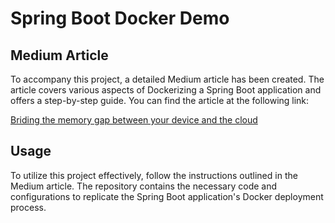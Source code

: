 # Spring Boot Docker Demo

## Medium Article

To accompany this project, a detailed Medium article has been created. The article covers various aspects of Dockerizing a Spring Boot application and offers a step-by-step guide. You can find the article at the following link:

[Briding the memory gap between your device and the cloud](https://medium.com/@wout.raymaekers/740781900fbf)

## Usage

To utilize this project effectively, follow the instructions outlined in the Medium article. The repository contains the necessary code and configurations to replicate the Spring Boot application's Docker deployment process.